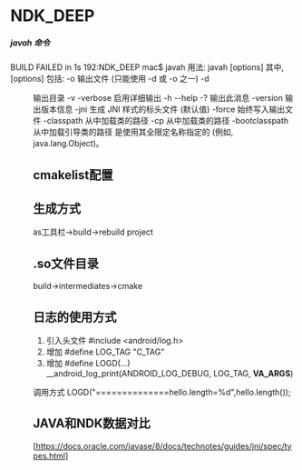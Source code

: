 # NDK_DEEP
##### javah 命令
BUILD FAILED in 1s
192:NDK_DEEP mac$ javah
用法:
  javah [options] <classes>
其中, [options] 包括:
  -o <file>                输出文件 (只能使用 -d 或 -o 之一)
  -d <dir>                 输出目录
  -v  -verbose             启用详细输出
  -h  --help  -?           输出此消息
  -version                 输出版本信息
  -jni                     生成 JNI 样式的标头文件 (默认值)
  -force                   始终写入输出文件
  -classpath <path>        从中加载类的路径
  -cp <path>               从中加载类的路径
  -bootclasspath <path>    从中加载引导类的路径
<classes> 是使用其全限定名称指定的
(例如, java.lang.Object)。
## cmakelist配置

## 生成方式
as工具栏->build->rebuild project
## .so文件目录
build->intermediates->cmake
## 日志的使用方式
1. 引入头文件 #include <android/log.h>
2. 增加  #define LOG_TAG  "C_TAG"
3. 增加  #define LOGD(...)  __android_log_print(ANDROID_LOG_DEBUG, LOG_TAG, __VA_ARGS__)

调用方式
LOGD("==============hello.length=%d",hello.length());
## JAVA和NDK数据对比
[https://docs.oracle.com/javase/8/docs/technotes/guides/jni/spec/types.html]
